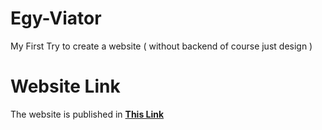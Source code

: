 # Egy-Viator
My First Try to create a website ( without backend of course just design )

# Website Link
The website is published in <b><a href="https://egyviator-project.000webhostapp.com/">This Link</a></b>
